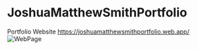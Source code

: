 # JoshuaMatthewSmithPortfolio
Portfolio Website 
https://joshuamatthewsmithportfolio.web.app/
![WebPage](https://github.com/xxjmsxx/JoshuaMatthewSmithPortfolio/assets/111142848/5e1e1b25-5a67-4c16-bf00-9f57bc7cb6bd)
